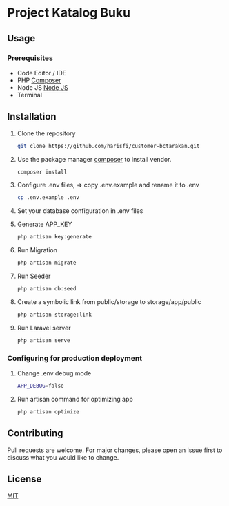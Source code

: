 # Project Katalog Buku

## Usage
### Prerequisites
- Code Editor / IDE
- PHP [Composer](https://getcomposer.org/download/)
- Node JS [Node JS](https://nodejs.org/en/)
- Terminal


## Installation

1. Clone the repository
    ```bash
    git clone https://github.com/harisfi/customer-bctarakan.git
    ```

2. Use the package manager [composer](https://getcomposer.org/download/) to install vendor.
    ```bash
    composer install
    ```

3. Configure .env files, => copy .env.example and rename it to .env
    ```bash
    cp .env.example .env
    ```

4. Set your database configuration in .env files

5. Generate APP_KEY
    ```bash
    php artisan key:generate
    ```

6. Run Migration
    ```bash
    php artisan migrate
    ```

7. Run Seeder
    ```bash
    php artisan db:seed
    ```

8. Create a symbolic link from public/storage to storage/app/public
    ```bash
    php artisan storage:link
    ```

9. Run Laravel server
    ```bash
    php artisan serve
    ```

### Configuring for production deployment

1. Change .env debug mode
    ```bash
    APP_DEBUG=false
    ```

2. Run artisan command for optimizing app
    ```bash
    php artisan optimize
    ```

## Contributing
Pull requests are welcome. For major changes, please open an issue first to discuss what you would like to change.

## License
[MIT](https://choosealicense.com/licenses/mit/)
